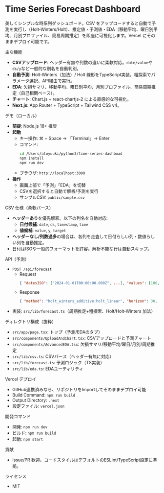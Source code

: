 Time Series Forecast Dashboard
==============================

美しくシンプルな時系列ダッシュボード。CSV をアップロードすると自動で予測を実行し（Holt-Winters/Holt）、推定値・予測値・EDA（移動平均、曜日別平均、月別プロファイル、簡易周期推定）を即座に可視化します。Vercel にそのままデプロイ可能です。

主な機能
- **CSVアップロード**: ヘッダー有無や列数の違いに柔軟対応。`date/value`や`ds/y`など一般的な別名を自動判別。
- **自動予測**: Holt-Winters（加法）/ Holt 線形をTypeScript実装。粗探索でパラメータ選択、API経由で実行。
- **EDA**: 欠損サマリ、移動平均、曜日別平均、月別プロファイル、簡易周期推定（自己相関ベース）。
- **チャート**: Chart.js + react-chartjs-2 による直感的な可視化。
- **Next.js**: App Router + TypeScript + Tailwind CSS v4。

デモ（ローカル）
- **前提**: Node.js 18+ 推奨
- **起動**
  - キー操作: ⌘ + Space → 「Terminal」→ Enter
  - コマンド:
    ```bash
    cd /Users/atoyuuki/python3/time-series-dashboad
    npm install
    npm run dev
    ```
  - ブラウザ: `http://localhost:3000`
- **操作**
  - 画面上部で「予測」「EDA」を切替
  - CSVを選択すると自動で解析/予測を実行
  - サンプルCSV: `public/sample.csv`

CSV 仕様（柔軟パース）
- **ヘッダーあり**を優先解釈。以下の列名を自動対応:
  - **日付候補**: `date`, `ds`, `timestamp`, `time`
  - **値候補**: `value`, `y`, `target`
- **ヘッダーなし/列数過多**の場合は、各列を走査して日付らしい列・数値らしい列を自動推定。
- 日付はISOや一般的フォーマットを許容。解析不能な行は自動スキップ。

API（予測）
- `POST /api/forecast`
  - Request
    ```json
    { "datesISO": ["2024-01-01T00:00:00.000Z", ...], "values": [100, ...], "horizon": 30 }
    ```
  - Response
    ```json
    { "method": "holt_winters_additive|holt_linear", "horizon": 30, "params": {"alpha":0.2, "beta":0.1, "gamma":0.1, "seasonLength":12}, "fitted": [...], "forecast": [...], "residuals": [...] }
    ```
- 実装: `src/lib/forecast.ts`（周期推定+粗探索、Holt/Holt-Winters 加法）

ディレクトリ構成（抜粋）
- `src/app/page.tsx`: トップ（予測/EDAのタブ）
- `src/components/UploadAndChart.tsx`: CSVアップロードと予測チャート
- `src/components/AdvancedEDA.tsx`: 欠損サマリ/移動平均/曜日/月別/周期推定
- `src/lib/csv.ts`: CSVパース（ヘッダー有無に対応）
- `src/lib/forecast.ts`: 予測ロジック（TS実装）
- `src/lib/eda.ts`: EDAユーティリティ

Vercel デプロイ
- GitHub連携済みなら、リポジトリをImportしてそのままデプロイ可能
- Build Command: `npm run build`
- Output Directory: `.next`
- 設定ファイル: `vercel.json`

開発コマンド
- 開発: `npm run dev`
- ビルド: `npm run build`
- 起動: `npm start`

貢献
- Issue/PR 歓迎。コードスタイルはデフォルトのESLint/TypeScript設定に準拠。

ライセンス
- MIT
